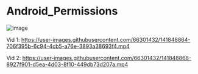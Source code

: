 # Android_Permissions
![image](https://user-images.githubusercontent.com/66301432/141849138-f9f9ddc0-1e32-4583-9bde-d1dba384e6b3.png)


Vid 1:
https://user-images.githubusercontent.com/66301432/141848864-706f395b-6c94-4cb5-a76e-3893a38693f4.mp4

Vid 2:
https://user-images.githubusercontent.com/66301432/141848868-8927f901-d5ea-4d03-8f10-449db73d207a.mp4
